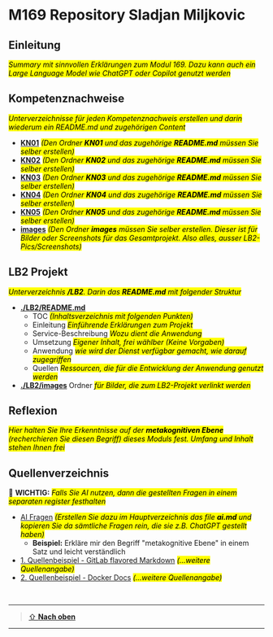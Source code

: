 # M169 Repository Sladjan Miljkovic

## Einleitung
<mark>_Summary mit sinnvollen Erklärungen zum Modul 169. Dazu kann auch ein Large Language Model wie ChatGPT oder Copilot genutzt werden_</mark>

## Kompetenznachweise
<mark>_Unterverzeichnisse für jeden Kompetenznachweis erstellen und darin wiederum ein README.md und zugehörigen Content_</mark>

- [**KN01**](./KN01/README.md)  <mark>_(Den Ordner **KN01** und das zugehörige **README.md** müssen Sie selber erstellen)_</mark>
- [**KN02**](./KN02/README.md)  <mark>_(Den Ordner **KN02** und das zugehörige **README.md** müssen Sie selber erstellen)_</mark>
- [**KN03**](./KN03/README.md)  <mark>_(Den Ordner **KN03** und das zugehörige **README.md** müssen Sie selber erstellen)_</mark>
- [**KN04**](./KN04/README.md)  <mark>_(Den Ordner **KN04** und das zugehörige **README.md** müssen Sie selber erstellen)_</mark>
- [**KN05**](./KN05/README.md)  <mark>_(Den Ordner **KN05** und das zugehörige **README.md** müssen Sie selber erstellen)_</mark>
- [**images**](./images) <mark>_(Den Ordner **images** müssen Sie selber erstellen. Dieser ist für Bilder oder Screenshots für das Gesamtprojekt. Also alles, ausser LB2-Pics/Screenshots)_</mark>

## LB2 Projekt
<mark>_Unterverzeichnis **/LB2**. Darin das **README.md** mit folgender Struktur_</mark>
- [**./LB2/README.md**](./LB2/README.md) 
  - TOC <mark>_(Inhaltsverzeichnis mit folgenden Punkten)_</mark>
  - Einleitung <mark>_Einführende Erklärungen zum Projekt_</mark>
  - Service-Beschreibung <mark>_Wozu dient die Anwendung_</mark>
  - Umsetzung <mark>_Eigener Inhalt, frei wählber (Keine Vorgaben)_</mark>
  - Anwendung <mark>_wie wird der Dienst verfügbar gemacht, wie darauf zugegriffen_</mark>
  - Quellen <mark>_Ressourcen, die für die Entwicklung der Anwendung genutzt werden_</mark>
- [**./LB2/images**](./LB2/images) Ordner <mark>_für Bilder, die zum LB2-Projekt verlinkt werden_</mark> 

## Reflexion
<mark>_Hier halten Sie Ihre Erkenntnisse auf der **metakognitiven Ebene** (recherchieren Sie diesen Begriff) dieses Moduls fest.
Umfang und Inhalt stehen Ihnen frei_</mark>


## Quellenverzeichnis

:pushpin: **WICHTIG:** <mark>_Falls Sie AI nutzen, dann die gestellten Fragen in einem separaten register festhalten_</mark>

  * [AI Fragen](./ai.md) <mark>_(Erstellen Sie dazu im Hauptverzeichnis das file **ai.md** und kopieren Sie da sämtliche Fragen rein, die sie z.B. ChatGPT gestellt haben)_</mark>
      * **Beispiel:** Erkläre mir den Begriff "metakognitive Ebene" in einem Satz und leicht verständlich
  * [1. Quellenbeispiel - GitLab flavored Markdown](https://docs.gitlab.com/ee/user/markdown.html) <mark>_(...weitere Quellenangabe)_</mark>
  * [2. Quellenbeispiel - Docker Docs](https://docs.docker.com/) <mark>_(...weitere Quellenangabe)_</mark>


<br>

---

> [⇧ **Nach oben**](#m169-repository)

___

